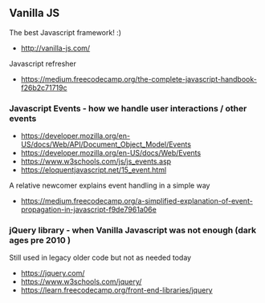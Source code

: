 ## Vanilla JS

The best Javascript framework! :)

* http://vanilla-js.com/

Javascript refresher
* https://medium.freecodecamp.org/the-complete-javascript-handbook-f26b2c71719c



### Javascript Events - how we handle user interactions / other events

* https://developer.mozilla.org/en-US/docs/Web/API/Document_Object_Model/Events
* https://developer.mozilla.org/en-US/docs/Web/Events
* https://www.w3schools.com/js/js_events.asp
* https://eloquentjavascript.net/15_event.html

A relative newcomer explains event handling in a simple way
* https://medium.freecodecamp.org/a-simplified-explanation-of-event-propagation-in-javascript-f9de7961a06e

### jQuery library - when Vanilla Javascript was not enough (dark ages pre 2010 )
Still used in legacy older code but not as needed today

* https://jquery.com/
* https://www.w3schools.com/jquery/
* https://learn.freecodecamp.org/front-end-libraries/jquery

